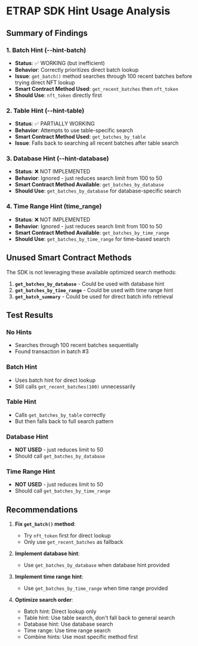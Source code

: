 # ETRAP SDK Hint Usage Analysis

## Summary of Findings

### 1. Batch Hint (--hint-batch)
- **Status**: ✅ WORKING (but inefficient)
- **Behavior**: Correctly prioritizes direct batch lookup
- **Issue**: `get_batch()` method searches through 100 recent batches before trying direct NFT lookup
- **Smart Contract Method Used**: `get_recent_batches` then `nft_token`
- **Should Use**: `nft_token` directly first

### 2. Table Hint (--hint-table)
- **Status**: ✅ PARTIALLY WORKING
- **Behavior**: Attempts to use table-specific search
- **Smart Contract Method Used**: `get_batches_by_table`
- **Issue**: Falls back to searching all recent batches after table search

### 3. Database Hint (--hint-database)
- **Status**: ❌ NOT IMPLEMENTED
- **Behavior**: Ignored - just reduces search limit from 100 to 50
- **Smart Contract Method Available**: `get_batches_by_database`
- **Should Use**: `get_batches_by_database` for database-specific search

### 4. Time Range Hint (time_range)
- **Status**: ❌ NOT IMPLEMENTED
- **Behavior**: Ignored - just reduces search limit from 100 to 50
- **Smart Contract Method Available**: `get_batches_by_time_range`
- **Should Use**: `get_batches_by_time_range` for time-based search

## Unused Smart Contract Methods

The SDK is not leveraging these available optimized search methods:

1. **`get_batches_by_database`** - Could be used with database hint
2. **`get_batches_by_time_range`** - Could be used with time range hint
3. **`get_batch_summary`** - Could be used for direct batch info retrieval

## Test Results

### No Hints
- Searches through 100 recent batches sequentially
- Found transaction in batch #3

### Batch Hint
- Uses batch hint for direct lookup
- Still calls `get_recent_batches(100)` unnecessarily

### Table Hint
- Calls `get_batches_by_table` correctly
- But then falls back to full search pattern

### Database Hint
- **NOT USED** - just reduces limit to 50
- Should call `get_batches_by_database`

### Time Range Hint
- **NOT USED** - just reduces limit to 50
- Should call `get_batches_by_time_range`

## Recommendations

1. **Fix `get_batch()` method**:
   - Try `nft_token` first for direct lookup
   - Only use `get_recent_batches` as fallback

2. **Implement database hint**:
   - Use `get_batches_by_database` when database hint provided

3. **Implement time range hint**:
   - Use `get_batches_by_time_range` when time range provided

4. **Optimize search order**:
   - Batch hint: Direct lookup only
   - Table hint: Use table search, don't fall back to general search
   - Database hint: Use database search
   - Time range: Use time range search
   - Combine hints: Use most specific method first